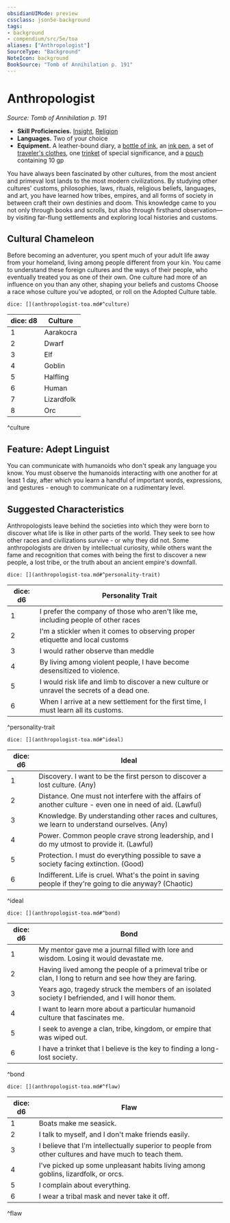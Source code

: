 ```yaml
---
obsidianUIMode: preview
cssclass: json5e-background
tags:
- background
- compendium/src/5e/toa
aliases: ["Anthropologist"]
SourceType: "Background"
NoteIcon: background
BookSource: "Tomb of Annihilation p. 191"
---
```

# Anthropologist
*Source: Tomb of Annihilation p. 191*  

- **Skill Proficiencies.** [Insight](/2-Mechanics/CLI/rules/skills.md#Insight), [Religion](/2-Mechanics/CLI/rules/skills.md#Religion)  
- **Languages.** Two of your choice  
- **Equipment.** A leather-bound diary, a [bottle of ink](/2-Mechanics/CLI/items/ink-1-ounce-bottle.md), an [ink pen](/2-Mechanics/CLI/items/ink-pen.md), a set of [traveler's clothes](/2-Mechanics/CLI/items/travelers-clothes.md), one [trinket](/2-Mechanics/CLI/items/trinket.md) of special significance, and a [pouch](/2-Mechanics/CLI/items/pouch.md) containing 10 gp  

You have always been fascinated by other cultures, from the most ancient and primeval lost lands to the most modern civilizations. By studying other cultures' customs, philosophies, laws, rituals, religious beliefs, languages, and art, you have learned how tribes, empires, and all forms of society in between craft their own destinies and doom. This knowledge came to you not only through books and scrolls, but also through firsthand observation—by visiting far-flung settlements and exploring local histories and customs.

## Cultural Chameleon

Before becoming an adventurer, you spent much of your adult life away from your homeland, living among people different from your kin. You came to understand these foreign cultures and the ways of their people, who eventually treated you as one of their own. One culture had more of an influence on you than any other, shaping your beliefs and customs Choose a race whose culture you've adopted, or roll on the Adopted Culture table.

`dice: [](anthropologist-toa.md#^culture)`

| dice: d8 | Culture |
|----------|---------|
| 1 | Aarakocra |
| 2 | Dwarf |
| 3 | Elf |
| 4 | Goblin |
| 5 | Halfling |
| 6 | Human |
| 7 | Lizardfolk |
| 8 | Orc |
^culture

## Feature: Adept Linguist

You can communicate with humanoids who don't speak any language you know. You must observe the humanoids interacting with one another for at least 1 day, after which you learn a handful of important words, expressions, and gestures - enough to communicate on a rudimentary level.

## Suggested Characteristics

Anthropologists leave behind the societies into which they were born to discover what life is like in other parts of the world. They seek to see how other races and civilizations survive - or why they did not. Some anthropologists are driven by intellectual curiosity, while others want the fame and recognition that comes with being the first to discover a new people, a lost tribe, or the truth about an ancient empire's downfall.

`dice: [](anthropologist-toa.md#^personality-trait)`

| dice: d6 | Personality Trait |
|----------|-------------------|
| 1 | I prefer the company of those who aren't like me, including people of other races |
| 2 | I'm a stickler when it comes to observing proper etiquette and local customs |
| 3 | I would rather observe than meddle |
| 4 | By living among violent people, I have become desensitized to violence. |
| 5 | I would risk life and limb to discover a new culture or unravel the secrets of a dead one. |
| 6 | When I arrive at a new settlement for the first time, I must learn all its customs. |
^personality-trait

`dice: [](anthropologist-toa.md#^ideal)`

| dice: d6 | Ideal |
|----------|-------|
| 1 | Discovery. I want to be the first person to discover a lost culture. (Any) |
| 2 | Distance. One must not interfere with the affairs of another culture - even one in need of aid. (Lawful) |
| 3 | Knowledge. By understanding other races and cultures, we learn to understand ourselves. (Any) |
| 4 | Power. Common people crave strong leadership, and I do my utmost to provide it. (Lawful) |
| 5 | Protection. I must do everything possible to save a society facing extinction. (Good) |
| 6 | Indifferent. Life is cruel. What's the point in saving people if they're going to die anyway? (Chaotic) |
^ideal

`dice: [](anthropologist-toa.md#^bond)`

| dice: d6 | Bond |
|----------|------|
| 1 | My mentor gave me a journal filled with lore and wisdom. Losing it would devastate me. |
| 2 | Having lived among the people of a primeval tribe or clan, I long to return and see how they are faring. |
| 3 | Years ago, tragedy struck the members of an isolated society I befriended, and I will honor them. |
| 4 | I want to learn more about a particular humanoid culture that fascinates me. |
| 5 | I seek to avenge a clan, tribe, kingdom, or empire that was wiped out. |
| 6 | I have a trinket that I believe is the key to finding a long-lost society. |
^bond

`dice: [](anthropologist-toa.md#^flaw)`

| dice: d6 | Flaw |
|----------|------|
| 1 | Boats make me seasick. |
| 2 | I talk to myself, and I don't make friends easily. |
| 3 | I believe that I'm intellectually superior to people from other cultures and have much to teach them. |
| 4 | I've picked up some unpleasant habits living among goblins, lizardfolk, or orcs. |
| 5 | I complain about everything. |
| 6 | I wear a tribal mask and never take it off. |
^flaw